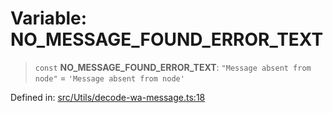 # Variable: NO\_MESSAGE\_FOUND\_ERROR\_TEXT

> `const` **NO\_MESSAGE\_FOUND\_ERROR\_TEXT**: `"Message absent from node"` = `'Message absent from node'`

Defined in: [src/Utils/decode-wa-message.ts:18](https://github.com/Fokusdotid/bail/blob/043003e0dc220c8f52aef36f90c7026f3a192427/src/Utils/decode-wa-message.ts#L18)
